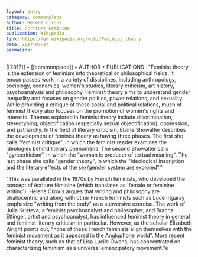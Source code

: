 ```yaml
---
layout: entry
category: commonplace
author: Helene Cixous
title: Écriture Féminine
publication: Wikipedia
link: https://en.wikipedia.org/wiki/Feminist_theory
date: 2017-07-27
permalink: 
---
```


[[2017]] • [[commonplace]] • AUTHOR • PUBLICATIONS 
 
"Feminist theory is the extension of feminism into theoretical or philosophical fields. It encompasses work in a variety of disciplines, including anthropology, sociology, economics, women's studies, literary criticism, art history, psychoanalysis and philosophy. Feminist theory aims to understand gender inequality and focuses on gender politics, power relations, and sexuality. While providing a critique of these social and political relations, much of feminist theory also focuses on the promotion of women's rights and interests. Themes explored in feminist theory include discrimination, stereotyping, objectification (especially sexual objectification), oppression, and patriarchy. In the field of literary criticism, Elaine Showalter describes the development of feminist theory as having three phases. The first she calls "feminist critique", in which the feminist reader examines the ideologies behind literary phenomena. The second Showalter calls "gynocriticism", in which the "woman is producer of textual meaning". The last phase she calls "gender theory", in which the "ideological inscription and the literary effects of the sex/gender system are explored"."

"This was paralleled in the 1970s by French feminists, who developed the concept of écriture féminine (which translates as 'female or feminine writing'). Helene Cixous argues that writing and philosophy are phallocentric and along with other French feminists such as Luce Irigaray emphasize "writing from the body" as a subversive exercise. The work of Julia Kristeva, a feminist psychoanalyst and philosopher, and Bracha Ettinger, artist and psychoanalyst, has influenced feminist theory in general and feminist literary criticism in particular. However, as the scholar Elizabeth Wright points out, "none of these French feminists align themselves with the feminist movement as it appeared in the Anglophone world". More recent feminist theory, such as that of Lisa Lucile Owens, has concentrated on characterizing feminism as a universal emancipatory movement."e
